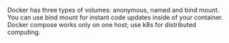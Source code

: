 Docker has three types of volumes: anonymous, named and bind mount. You can use bind mount for instant code updates inside of your container. Docker compose works only on one host; use k8s for distributed computing.